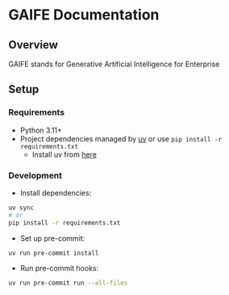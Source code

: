 # GAIFE Documentation

## Overview
GAIFE stands for Generative Artificial Intelligence for Enterprise

## Setup

### Requirements

- Python 3.11+
- Project dependencies managed by [uv](https://docs.astral.sh/uv/) or use `pip install -r requirements.txt`
  - Install uv from [here](https://docs.astral.sh/uv/getting-started/installation/)

### Development

- Install dependencies:

```bash
uv sync
# or
pip install -r requirements.txt
```

- Set up pre-commit:

```bash
uv run pre-commit install
```

- Run pre-commit hooks:

```bash
uv run pre-commit run --all-files
```
